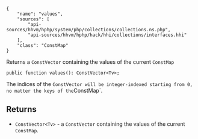 ``` yamlmeta
{
    "name": "values",
    "sources": [
        "api-sources/hhvm/hphp/system/php/collections/collections.ns.php",
        "api-sources/hhvm/hphp/hack/hhi/collections/interfaces.hhi"
    ],
    "class": "ConstMap"
}
```




Returns a ` ConstVector ` containing the values of the current `` ConstMap ``




``` Hack
public function values(): ConstVector<Tv>;
```




The indices of the ` ConstVector will be integer-indexed starting from 0, no matter the keys of the `ConstMap`.




## Returns




+ ` ConstVector<Tv> ` - a `` ConstVector `` containing the values of the current ``` ConstMap ```.
<!-- HHAPIDOC -->
